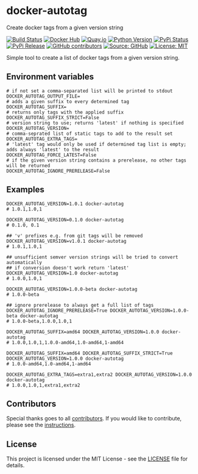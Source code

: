 # docker-autotag

Create docker tags from a given version string

[![Build Status](https://img.shields.io/drone/build/thegeeklab/docker-autotag?logo=drone&server=https%3A%2F%2Fdrone.thegeeklab.de)](https://drone.thegeeklab.de/thegeeklab/docker-autotag)
[![Docker Hub](https://img.shields.io/badge/dockerhub-latest-blue.svg?logo=docker&logoColor=white)](https://hub.docker.com/r/thegeeklab/docker-autotag)
[![Quay.io](https://img.shields.io/badge/quay-latest-blue.svg?logo=docker&logoColor=white)](https://quay.io/repository/thegeeklab/docker-autotag)
[![Python Version](https://img.shields.io/pypi/pyversions/docker-autotag.svg)](https://pypi.org/project/docker-autotag/)
[![PyPi Status](https://img.shields.io/pypi/status/docker-autotag.svg)](https://pypi.org/project/docker-autotag/)
[![PyPi Release](https://img.shields.io/pypi/v/docker-autotag.svg)](https://pypi.org/project/docker-autotag/)
[![GitHub contributors](https://img.shields.io/github/contributors/thegeeklab/docker-autotag)](https://github.com/thegeeklab/docker-autotag/graphs/contributors)
[![Source: GitHub](https://img.shields.io/badge/source-github-blue.svg?logo=github&logoColor=white)](https://github.com/thegeeklab/docker-autotag)
[![License: MIT](https://img.shields.io/github/license/thegeeklab/docker-autotag)](https://github.com/thegeeklab/docker-autotag/blob/main/LICENSE)

Simple tool to create a list of docker tags from a given version string.

## Environment variables

```Shell
# if not set a comma-separated list will be printed to stdout
DOCKER_AUTOTAG_OUTPUT_FILE=
# adds a given suffix to every determined tag
DOCKER_AUTOTAG_SUFFIX=
# returns only tags with the applied suffix
DOCKER_AUTOTAG_SUFFIX_STRICT=False
# version string to use; returns 'latest' if nothing is specified
DOCKER_AUTOTAG_VERSION=
# comma-seprated list of static tags to add to the result set
DOCKER_AUTOTAG_EXTRA_TAGS=
# 'latest' tag would only be used if determined tag list is empty; adds always 'latest' to the result
DOCKER_AUTOTAG_FORCE_LATEST=False
# if the given version string contains a prerelease, no other tags will be returned
DOCKER_AUTOTAG_IGNORE_PRERELEASE=False
```

## Examples

```Shell
DOCKER_AUTOTAG_VERSION=1.0.1 docker-autotag
# 1.0.1,1.0,1

DOCKER_AUTOTAG_VERSION=0.1.0 docker-autotag
# 0.1.0, 0.1

## 'v' prefixes e.g. from git tags will be removed
DOCKER_AUTOTAG_VERSION=v1.0.1 docker-autotag
# 1.0.1,1.0,1

## unsufficient semver version strings will be tried to convert automatically
## if conversion doesn't work return 'latest'
DOCKER_AUTOTAG_VERSION=1.0 docker-autotag
# 1.0.0,1.0,1

DOCKER_AUTOTAG_VERSION=1.0.0-beta docker-autotag
# 1.0.0-beta

## ignore prerelease to always get a full list of tags
DOCKER_AUTOTAG_IGNORE_PRERELEASE=True DOCKER_AUTOTAG_VERSION=1.0.0-beta docker-autotag
# 1.0.0-beta,1.0.0,1.0,1

DOCKER_AUTOTAG_SUFFIX=amd64 DOCKER_AUTOTAG_VERSION=1.0.0 docker-autotag
# 1.0.0,1.0,1,1.0.0-amd64,1.0-amd64,1-amd64

DOCKER_AUTOTAG_SUFFIX=amd64 DOCKER_AUTOTAG_SUFFIX_STRICT=True DOCKER_AUTOTAG_VERSION=1.0.0 docker-autotag
# 1.0.0-amd64,1.0-amd64,1-amd64

DOCKER_AUTOTAG_EXTRA_TAGS=extra1,extra2 DOCKER_AUTOTAG_VERSION=1.0.0 docker-autotag
# 1.0.0,1.0,1,extra1,extra2
```

## Contributors

Special thanks goes to all [contributors](https://github.com/thegeeklab/docker-autotag/graphs/contributors). If you would like to contribute,
please see the [instructions](https://github.com/thegeeklab/docker-autotag/blob/main/CONTRIBUTING.md).

## License

This project is licensed under the MIT License - see the [LICENSE](https://github.com/thegeeklab/docker-autotag/blob/main/LICENSE) file for details.
